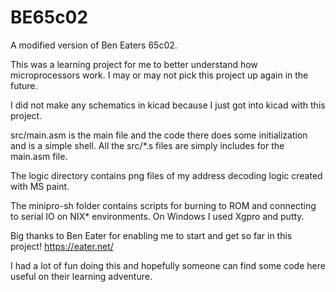 # BE65c02

A modified version of Ben Eaters 65c02.

This was a learning project for me to better understand how microprocessors work.
I may or may not pick this project up again in the future.

I did not make any schematics in kicad because I just got into kicad with this project.

src/main.asm is the main file and the code there does some initialization and is a simple shell.
All the src/*.s files are simply includes for the main.asm file.

The logic directory contains png files of my address decoding logic created with MS paint.

The minipro-sh folder contains scripts for burning to ROM and connecting to serial IO on NIX* environments.
On Windows I used Xgpro and putty.

Big thanks to Ben Eater for enabling me to start and get so far in this project!
https://eater.net/

I had a lot of fun doing this and hopefully someone can find some code here useful on their learning adventure.
